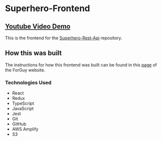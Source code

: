 # Superhero-Frontend
## [Youtube Video Demo](https://youtu.be/oiSVeGPf31E?si=rgANJYLVMZLE_ARk)

This is the frontend for the [Superhero-Rest-Api](https://github.com/MichaelT-W23/Superhero-Rest-Api) repository. 


## How this was built

The instructions for how this frontend was built can be found in this [page](https://michaelt-w23.github.io/ForGuy/CompSci/SetupProjects/flask-PostgreSQL) of the ForGuy website.


### Technologies Used
- React
- Redux
- TypeScript
- JavaScript
- Jest
- Git
- GitHub
- AWS Amplify
- S3
